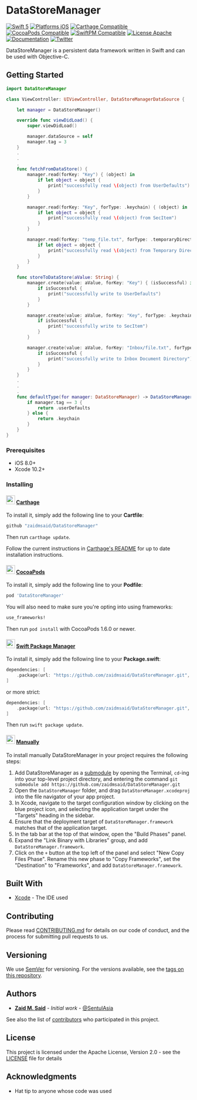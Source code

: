 # DataStoreManager

[![Swift 5](https://img.shields.io/badge/Swift-5-orange.svg?style=flat)](https://developer.apple.com/swift/)
[![Platforms iOS](https://img.shields.io/badge/Platforms-iOS-lightgray.svg?style=flat)](http://www.apple.com/ios/)
[![Carthage Compatible](https://img.shields.io/badge/Carthage-compatible-4BC51D.svg)](https://github.com/Carthage/Carthage)
[![CocoaPods Compatible](https://img.shields.io/cocoapods/v/DataStoreManager.svg?style=flat)](http://cocoapods.org/pods/DataStoreManager)
[![SwiftPM Compatible](https://img.shields.io/badge/SwiftPM-compatible-brightgreen.svg)](https://swift.org/package-manager/)
[![License Apache](https://img.shields.io/badge/License-Apache-lightgrey.svg?style=flat)](https://opensource.org/licenses/Apache-2.0)
[![Documentation](https://zaidmsaid.github.io/DataStoreManager/badge.svg)](https://zaidmsaid.github.io/DataStoreManager/)
[![Twitter](https://img.shields.io/badge/twitter-@SentulAsia-blue.svg)](http://twitter.com/SentulAsia)

DataStoreManager is a persistent data framework written in Swift and can be used with Objective-C.

## Getting Started

```swift
import DataStoreManager

class ViewController: UIViewController, DataStoreManagerDataSource {

    let manager = DataStoreManager()

    override func viewDidLoad() {
        super.viewDidLoad()

        manager.dataSource = self
        manager.tag = 3
    }
    .
    .
    .
    func fetchFromDataStore() {
    	manager.read(forKey: "Key") { (object) in
            if let object = object {
                print("successfully read \(object) from UserDefaults")
            }
    	}

        manager.read(forKey: "Key", forType: .keychain) { (object) in
            if let object = object {
                print("successfully read \(object) from SecItem")
            }
        }

    	manager.read(forKey: "temp_file.txt", forType: .temporaryDirectory) { (object) in
            if let object = object {
    	        print("successfully read \(object) from Temporary Directory")
            }
    	}
    }

    func storeToDataStore(aValue: String) {
    	manager.create(value: aValue, forKey: "Key") { (isSuccessful) in
            if isSuccessful {
    	        print("successfully write to UserDefaults")
            }
    	}

        manager.create(value: aValue, forKey: "Key", forType: .keychain) { (isSuccessful) in
            if isSuccessful {
                print("successfully write to SecItem")
            }
        }

    	manager.create(value: aValue, forKey: "Inbox/file.txt", forType: .documentDirectory) { (isSuccessful) in
            if isSuccessful {
    	        print("successfully write to Inbox Document Directory")
            }
    	}
    }
    .
    .
    .
    func defaultType(for manager: DataStoreManager) -> DataStoreManager.StorageType {
        if manager.tag == 3 {
            return .userDefaults
        } else {
            return .keychain
        }
    }
}
```

### Prerequisites

* iOS 8.0+
* Xcode 10.2+

### Installing

#### <img src="https://cloud.githubusercontent.com/assets/432536/5252404/443d64f4-7952-11e4-9d26-fc5cc664cb61.png" width="24" height="24"> [Carthage]

[Carthage]: https://github.com/Carthage/Carthage

To install it, simply add the following line to your **Cartfile**:

```ruby
github "zaidmsaid/DataStoreManager"
```

Then run `carthage update`.

Follow the current instructions in [Carthage's README][carthage-installation]
for up to date installation instructions.

[carthage-installation]: https://github.com/Carthage/Carthage#adding-frameworks-to-an-application

#### <img src="https://raw.githubusercontent.com/zaidmsaid/DataStoreManager/master/resources/img/cocoapods.png" width="24" height="24"> [CocoaPods]

[CocoaPods]: http://cocoapods.org

To install it, simply add the following line to your **Podfile**:

```ruby
pod 'DataStoreManager'
```

You will also need to make sure you're opting into using frameworks:

```ruby
use_frameworks!
```

Then run `pod install` with CocoaPods 1.6.0 or newer.

#### <img src="https://raw.githubusercontent.com/zaidmsaid/DataStoreManager/master/resources/img/swift.png" width="24" height="24"> [Swift Package Manager]

[Swift Package Manager]: https://swift.org/package-manager/

To install it, simply add the following line to your **Package.swift**:

```swift
dependencies: [
    .package(url: "https://github.com/zaidmsaid/DataStoreManager.git", .upToNextMinor(from: "0.4.0"))
]
```

or more strict:

```swift
dependencies: [
    .package(url: "https://github.com/zaidmsaid/DataStoreManager.git", .exact("0.4.0"))
]
```

Then run `swift package update`.

#### <img src="https://git-scm.com/images/logos/downloads/Git-Icon-1788C.png" width="24" height="24"> [Manually]

[Manually]: https://github.com/zaidmsaid/DataStoreManager

To install manually DataStoreManager in your project requires the following steps:

1. Add DataStoreManager as a [submodule](http://git-scm.com/docs/git-submodule) by opening the Terminal, `cd`-ing into your top-level project directory, and entering the command `git submodule add https://github.com/zaidmsaid/DataStoreManager.git`
2. Open the `DataStoreManager` folder, and drag `DataStoreManager.xcodeproj` into the file navigator of your app project.
3. In Xcode, navigate to the target configuration window by clicking on the blue project icon, and selecting the application target under the "Targets" heading in the sidebar.
4. Ensure that the deployment target of `DataStoreManager.framework` matches that of the application target.
5. In the tab bar at the top of that window, open the "Build Phases" panel.
6. Expand the "Link Binary with Libraries" group, and add `DataStoreManager.framework`.
7. Click on the `+` button at the top left of the panel and select "New Copy Files Phase". Rename this new phase to "Copy Frameworks", set the "Destination" to "Frameworks", and add `DataStoreManager.framework`.

## Built With

* [Xcode](https://developer.apple.com/xcode/ide/) - The IDE used

## Contributing

Please read [CONTRIBUTING.md](https://github.com/zaidmsaid/DataStoreManager/blob/master/CONTRIBUTING.md) for details on our code of conduct, and the process for submitting pull requests to us.

## Versioning

We use [SemVer](http://semver.org/) for versioning. For the versions available, see the [tags on this repository](https://github.com/zaidmsaid/DataStoreManager/tags).

## Authors

* [**Zaid M. Said**](http://github.com/SentulAsia) - *Initial work* - [@SentulAsia](https://twitter.com/SentulAsia)

See also the list of [contributors](https://github.com/zaidmsaid/DataStoreManager/graphs/contributors) who participated in this project.

## License

This project is licensed under the Apache License, Version 2.0 - see the [LICENSE](https://github.com/zaidmsaid/DataStoreManager/blob/master/LICENSE) file for details

## Acknowledgments

* Hat tip to anyone whose code was used
